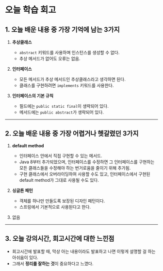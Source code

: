 # 오늘 학습 회고

## 1. 오늘 배운 내용 중 가장 기억에 남는 3가지
1. **추상클래스**  
   - `abstract` 키워드를 사용하며 인스턴스를 생성할 수 없다.  
   - 추상 메서드가 없어도 오류는 없음.

2. **인터페이스**  
   - 모든 메서드가 추상 메서드인 추상클래스라고 생각하면 된다.  
   - 클래스를 구현하려면 `implements` 키워드를 사용한다.

3. **인터페이스의 기본 규칙**  
   - 필드에는 `public static final`이 생략되어 있다.  
   - 메서드에는 `public abstract`가 생략되어 있다.

---

## 2. 오늘 배운 내용 중 가장 어렵거나 헷갈렸던 3가지
1. **default method**  
   - 인터페이스 안에서 직접 구현할 수 있는 메서드.  
   - Java 8부터 추가되었으며, 인터페이스를 수정하면 그 인터페이스를 구현하는 모든 클래스들을 수정해야 하는 번거로움을 줄이기 위해 추가됨.  
   - 구현 클래스에서 오버라이딩하여 사용할 수도 있고, 인터페이스에서 구현된 default method가 그대로 사용될 수도 있다.

2. **싱글톤 패턴**  
   - 객체를 하나만 만들도록 보장된 디자인 패턴이다.  
   - 스프링에서 기본적으로 사용된다고 한다.

3. 없음

---

## 3. 오늘 강의시간, 회고시간에 대한 느낀점
- 회고시간에 발표할 때, 막상 아는 내용이라도 발표하고 나면 이렇게 설명할 걸 하는 아쉬움이 있다.  
- 그래서 **정리를 잘하는 것**이 중요하다고 느꼈다.

